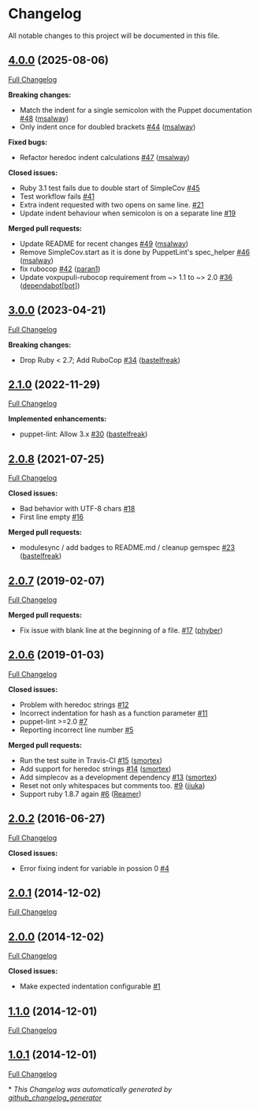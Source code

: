 # Changelog

All notable changes to this project will be documented in this file.

## [4.0.0](https://github.com/voxpupuli/puppet-lint-strict_indent-check/tree/4.0.0) (2025-08-06)

[Full Changelog](https://github.com/voxpupuli/puppet-lint-strict_indent-check/compare/3.0.0...4.0.0)

**Breaking changes:**

- Match the indent for a single semicolon with the Puppet documentation [\#48](https://github.com/voxpupuli/puppet-lint-strict_indent-check/pull/48) ([msalway](https://github.com/msalway))
- Only indent once for doubled brackets [\#44](https://github.com/voxpupuli/puppet-lint-strict_indent-check/pull/44) ([msalway](https://github.com/msalway))

**Fixed bugs:**

- Refactor heredoc indent calculations [\#47](https://github.com/voxpupuli/puppet-lint-strict_indent-check/pull/47) ([msalway](https://github.com/msalway))

**Closed issues:**

- Ruby 3.1 test fails due to double start of SimpleCov [\#45](https://github.com/voxpupuli/puppet-lint-strict_indent-check/issues/45)
- Test workflow fails [\#41](https://github.com/voxpupuli/puppet-lint-strict_indent-check/issues/41)
- Extra indent requested with two opens on same line. [\#21](https://github.com/voxpupuli/puppet-lint-strict_indent-check/issues/21)
- Update indent behaviour when semicolon is on a separate line [\#19](https://github.com/voxpupuli/puppet-lint-strict_indent-check/issues/19)

**Merged pull requests:**

- Update README for recent changes [\#49](https://github.com/voxpupuli/puppet-lint-strict_indent-check/pull/49) ([msalway](https://github.com/msalway))
- Remove SimpleCov.start as it is done by PuppetLint's spec\_helper [\#46](https://github.com/voxpupuli/puppet-lint-strict_indent-check/pull/46) ([msalway](https://github.com/msalway))
- fix rubocop [\#42](https://github.com/voxpupuli/puppet-lint-strict_indent-check/pull/42) ([paran1](https://github.com/paran1))
- Update voxpupuli-rubocop requirement from ~\> 1.1 to ~\> 2.0 [\#36](https://github.com/voxpupuli/puppet-lint-strict_indent-check/pull/36) ([dependabot[bot]](https://github.com/apps/dependabot))

## [3.0.0](https://github.com/voxpupuli/puppet-lint-strict_indent-check/tree/3.0.0) (2023-04-21)

[Full Changelog](https://github.com/voxpupuli/puppet-lint-strict_indent-check/compare/2.1.0...3.0.0)

**Breaking changes:**

- Drop Ruby \< 2.7; Add RuboCop [\#34](https://github.com/voxpupuli/puppet-lint-strict_indent-check/pull/34) ([bastelfreak](https://github.com/bastelfreak))

## [2.1.0](https://github.com/voxpupuli/puppet-lint-strict_indent-check/tree/2.1.0) (2022-11-29)

[Full Changelog](https://github.com/voxpupuli/puppet-lint-strict_indent-check/compare/2.0.8...2.1.0)

**Implemented enhancements:**

- puppet-lint: Allow 3.x [\#30](https://github.com/voxpupuli/puppet-lint-strict_indent-check/pull/30) ([bastelfreak](https://github.com/bastelfreak))

## [2.0.8](https://github.com/voxpupuli/puppet-lint-strict_indent-check/tree/2.0.8) (2021-07-25)

[Full Changelog](https://github.com/voxpupuli/puppet-lint-strict_indent-check/compare/2.0.7...2.0.8)

**Closed issues:**

- Bad behavior with UTF-8 chars [\#18](https://github.com/voxpupuli/puppet-lint-strict_indent-check/issues/18)
- First line empty [\#16](https://github.com/voxpupuli/puppet-lint-strict_indent-check/issues/16)

**Merged pull requests:**

- modulesync / add badges to README.md / cleanup gemspec [\#23](https://github.com/voxpupuli/puppet-lint-strict_indent-check/pull/23) ([bastelfreak](https://github.com/bastelfreak))

## [2.0.7](https://github.com/voxpupuli/puppet-lint-strict_indent-check/tree/2.0.7) (2019-02-07)

[Full Changelog](https://github.com/voxpupuli/puppet-lint-strict_indent-check/compare/2.0.6...2.0.7)

**Merged pull requests:**

- Fix issue with blank line at the beginning of a file. [\#17](https://github.com/voxpupuli/puppet-lint-strict_indent-check/pull/17) ([phyber](https://github.com/phyber))

## [2.0.6](https://github.com/voxpupuli/puppet-lint-strict_indent-check/tree/2.0.6) (2019-01-03)

[Full Changelog](https://github.com/voxpupuli/puppet-lint-strict_indent-check/compare/2.0.2...2.0.6)

**Closed issues:**

- Problem with heredoc strings [\#12](https://github.com/voxpupuli/puppet-lint-strict_indent-check/issues/12)
- Incorrect indentation for hash as a function parameter [\#11](https://github.com/voxpupuli/puppet-lint-strict_indent-check/issues/11)
- puppet-lint \>=2.0 [\#7](https://github.com/voxpupuli/puppet-lint-strict_indent-check/issues/7)
- Reporting incorrect line number [\#5](https://github.com/voxpupuli/puppet-lint-strict_indent-check/issues/5)

**Merged pull requests:**

- Run the test suite in Travis-CI [\#15](https://github.com/voxpupuli/puppet-lint-strict_indent-check/pull/15) ([smortex](https://github.com/smortex))
- Add support for heredoc strings [\#14](https://github.com/voxpupuli/puppet-lint-strict_indent-check/pull/14) ([smortex](https://github.com/smortex))
- Add simplecov as a development dependency [\#13](https://github.com/voxpupuli/puppet-lint-strict_indent-check/pull/13) ([smortex](https://github.com/smortex))
- Reset not only whitespaces but comments too. [\#9](https://github.com/voxpupuli/puppet-lint-strict_indent-check/pull/9) ([jiuka](https://github.com/jiuka))
- Support ruby 1.8.7 again [\#6](https://github.com/voxpupuli/puppet-lint-strict_indent-check/pull/6) ([Reamer](https://github.com/Reamer))

## [2.0.2](https://github.com/voxpupuli/puppet-lint-strict_indent-check/tree/2.0.2) (2016-06-27)

[Full Changelog](https://github.com/voxpupuli/puppet-lint-strict_indent-check/compare/2.0.1...2.0.2)

**Closed issues:**

- Error fixing indent for variable in possion 0 [\#4](https://github.com/voxpupuli/puppet-lint-strict_indent-check/issues/4)

## [2.0.1](https://github.com/voxpupuli/puppet-lint-strict_indent-check/tree/2.0.1) (2014-12-02)

[Full Changelog](https://github.com/voxpupuli/puppet-lint-strict_indent-check/compare/2.0.0...2.0.1)

## [2.0.0](https://github.com/voxpupuli/puppet-lint-strict_indent-check/tree/2.0.0) (2014-12-02)

[Full Changelog](https://github.com/voxpupuli/puppet-lint-strict_indent-check/compare/1.1.0...2.0.0)

**Closed issues:**

- Make expected indentation configurable [\#1](https://github.com/voxpupuli/puppet-lint-strict_indent-check/issues/1)

## [1.1.0](https://github.com/voxpupuli/puppet-lint-strict_indent-check/tree/1.1.0) (2014-12-01)

[Full Changelog](https://github.com/voxpupuli/puppet-lint-strict_indent-check/compare/1.0.1...1.1.0)

## [1.0.1](https://github.com/voxpupuli/puppet-lint-strict_indent-check/tree/1.0.1) (2014-12-01)

[Full Changelog](https://github.com/voxpupuli/puppet-lint-strict_indent-check/compare/092d679f3cb0c4c6a14bffc99f0d39d51d4ac262...1.0.1)



\* *This Changelog was automatically generated by [github_changelog_generator](https://github.com/github-changelog-generator/github-changelog-generator)*
